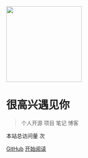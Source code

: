 <img src="https://img.alicdn.com/tfs/TB1kCs_er_I8KJjy1XaXXbsxpXa-419-495.png" width="200px">

# 很高兴遇见你

> 个人开源 项目 笔记 博客

<span id="busuanzi_container_site_pv">本站总访问量 <span id="busuanzi_value_site_pv"><i class="fa fa-spinner fa-spin"></i></span> 次</span>

[GitHub](https://github.com/freshchen/main/)
[开始阅读](#目录)

